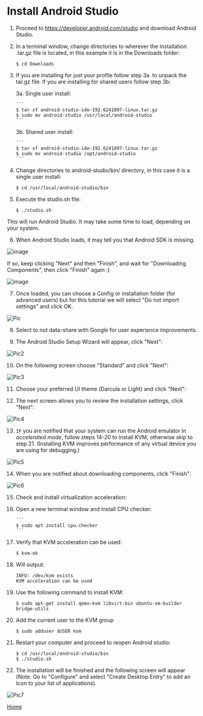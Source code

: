 # Install Android Studio

1.  Proceed to https://developer.android.com/studio and download Android Studio.

2.  In a terminal window, change directories to wherever the installation .tar.gz file is located, in this example it is in the Downloads folder:

    ```
    $ cd Downloads
    ````

3.  If you are installing for just your profile follow step 3a. to unpack the tar.gz file.  If you are installing for shared users follow step 3b:

    3a. Single user install:

        ```
        $ tar xf android-studio-ide-192.6241897-linux.tar.gz
        $ sudo mv android-studio /usr/local/android-studio
        ```
    
    3b. Shared user install: 

        ```
        $ tar xf android-studio-ide-192.6241897-linux.tar.gz
        $ sudo mv android-studio /opt/android-studio
        ```

4.  Change directories to android-studio/bin/ directory, in this case it is a single user install: 

    ``` 
    $ cd /usr/local/android-studio/bin
    ```

5.  Execute the studio.sh file: 

    ```
    $ ./studio.sh
    ```

This will run Android Studio. It may take some time to load, depending on your system.

6.  When Android Studio loads, it may tell you that Android SDK is missing.

![image](https://user-images.githubusercontent.com/2212651/76143795-80ca5900-60a0-11ea-8227-e38e936e45e3.png)

If so, keep clicking "Next" and then "Finish", and wait for "Downloading Components", then click "Finish" again :)

![image](https://user-images.githubusercontent.com/2212651/76143870-e74f7700-60a0-11ea-8f45-f518e7bf1106.png)

7.  Once loaded, you can choose a Config or installation folder (for advanced users) but for this tutorial we will select "Do not import settings" and click OK.

![Pic](Pic.png)

8.  Select to not data-share with Google for user experience improvements.

9.  The Android Studio Setup Wizard will appear, click "Next":

![Pic2](Pic2.png)

10.  On the following screen choose "Standard" and click "Next":

![Pic3](Pic3.png)

11.  Choose your preferred UI theme (Darcula or Light) and click "Next":

12.  The next screen allows you to review the installation settings, click "Next":

![Pic4](Pic4.png)

13.  `IF` you are notified that your system can run the Android emulator in _accelerated mode_, follow steps 14-20 to install KVM, otherwise skip to step 21.  (Installing KVM improves performance of any virtual device you are using for debugging.)

![Pic5](Pic5.png)

14.  When you are notified about downloading components, click "Finish":

![Pic6](Pic6.png)

15.  Check and install virtualization acceleration:

16. Open a new terminal window and install CPU checker:

        ```
        $ sudo apt install cpu-checker
        ```

17.  Verify that KVM acceleration can be used: 

        ```
        $ kvm-ok
        ```
18.  Will output:  

        ```
        INFO: /dev/kvm exists
        KVM acceleration can be used
        ```

19.  Use the following command to install KVM: 

        ```
        $ sudo apt-get install qemu-kvm libvirt-bin ubuntu-vm-builder bridge-utils
        ```

20.  Add the current user to the KVM group

        ```
        $ sudo adduser $USER kvm

21.  Restart your computer and proceed to reopen Android studio:

        ```https://github.com/videoDAC/android/blob/master/README.md#generating-an-android-apk-with-the-option-to-publish-to-google-play
        $ cd /usr/local/android-studio/bin
        $ ./studio.sh
        ```

22.  The installation will be finished and the following screen will appear (Note: Go to "Configure" and select "Create Desktop Entry" to add an Icon to your list of applications).

![Pic7](Pic7.png)

[Home](../../README.md#generating-an-android-apk-with-the-option-to-publish-to-google-play)

